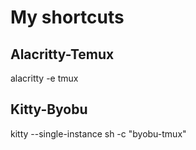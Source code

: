 # My shortcuts

## Alacritty-Temux
alacritty -e tmux

## Kitty-Byobu
kitty --single-instance sh -c "byobu-tmux"
